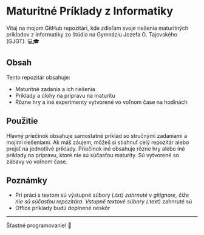 # Maturitné Príklady z Informatiky

Vitaj na mojom GitHub repozitári, kde zdieľam svoje riešenia maturitných príkladov z informatiky zo štúdia na Gymnáziu Jozefa G. Tajovského (GJGT). 💻🎓

## Obsah
Tento repozitár obsahuje:
- Maturitné zadania a ich riešenia
- Príklady a úlohy na prípravu na maturitu
- Rôzne hry a iné experimenty vytvorené vo voľnom čase na hodinách

## Použitie
Hlavný priečinok obsahuje samostatné príklad so stručnými zadaniami a mojimi riešeniami. Ak máš záujem, môžeš si stiahnuť celý repozitár alebo prejsť na jednotlivé príklady.
Priečinok iné obsahuje rôzne hry alebo iné príklady na prípravu, ktoré nie sú súčasťou maturity. Sú vytvorené so zábavy vo voľnom čase.

## Poznámky
- Pri práci s textom sú výstupné súbory (*.txt) zahrnuté v gitignore, čiže nie sú súčasťou repozitára. Vstupné textové súbory (*.text) zahnruté sú
- Office príklady budú doplnené neskôr

---

Šťastné programovanie! 🎉